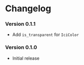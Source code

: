 # Changelog

### Version 0.1.1
- Add `is_transparent` for `IciColor`

### Version 0.1.0
- Initial release